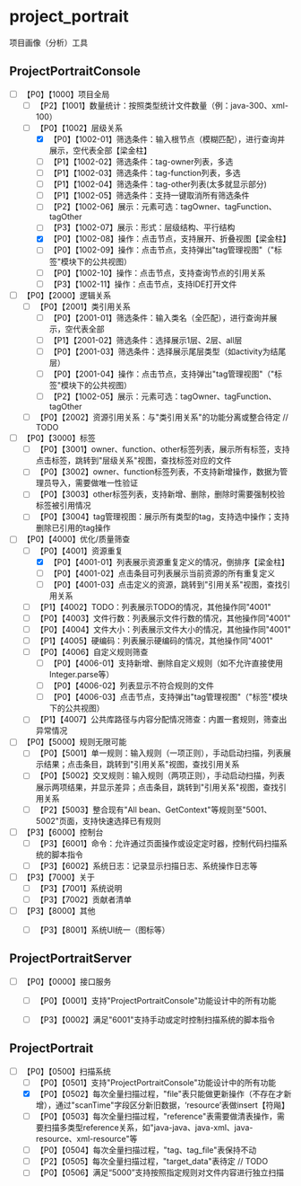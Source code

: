 # project_portrait
项目画像（分析）工具


## ProjectPortraitConsole
- [ ] 【P0】【1000】项目全局
    - [ ] 【P2】【1001】数量统计：按照类型统计文件数量（例：java-300、xml-100）
    - [ ] 【P0】【1002】层级关系
        - [x] 【P0】【1002-01】筛选条件：输入根节点（模糊匹配），进行查询并展示，空代表全部【梁金柱】
        - [ ] 【P1】【1002-02】筛选条件：tag-owner列表，多选
        - [ ] 【P1】【1002-03】筛选条件：tag-function列表，多选
        - [ ] 【P1】【1002-04】筛选条件：tag-other列表(太多就显示部分)
        - [ ] 【P1】【1002-05】筛选条件：支持一键取消所有筛选条件
        - [ ] 【P2】【1002-06】展示：元素可选：tagOwner、tagFunction、tagOther
        - [ ] 【P3】【1002-07】展示：形式：层级结构、平行结构
        - [x] 【P0】【1002-08】操作：点击节点，支持展开、折叠视图【梁金柱】
        - [ ] 【P0】【1002-09】操作：点击节点，支持弹出"tag管理视图"（"标签"模块下的公共视图）
        - [ ] 【P0】【1002-10】操作：点击节点，支持查询节点的引用关系
        - [ ] 【P3】【1002-11】操作：点击节点，支持IDE打开文件
        
- [ ] 【P0】【2000】逻辑关系
    - [ ] 【P0】【2001】类引用关系
        - [ ] 【P0】【2001-01】筛选条件：输入类名（全匹配），进行查询并展示，空代表全部
        - [ ] 【P1】【2001-02】筛选条件：选择展示1层、2层、all层
        - [ ] 【P0】【2001-03】筛选条件：选择展示尾层类型（如activity为结尾层）
        - [ ] 【P0】【2001-04】操作：点击节点，支持弹出"tag管理视图"（"标签"模块下的公共视图）
        - [ ] 【P2】【1002-05】展示：元素可选：tagOwner、tagFunction、tagOther
    - [ ] 【P0】【2002】资源引用关系：与"类引用关系"的功能分离或整合待定 // TODO
    
- [ ] 【P0】【3000】标签
    - [ ] 【P0】【3001】owner、function、other标签列表，展示所有标签，支持点击标签，跳转到"层级关系"视图，查找标签对应的文件
    - [ ] 【P0】【3002】owner、function标签列表，不支持新增操作，数据为管理员导入，需要做唯一性验证
    - [ ] 【P0】【3003】other标签列表，支持新增、删除，删除时需要强制校验标签被引用情况
    - [ ] 【P0】【3004】tag管理视图：展示所有类型的tag，支持选中操作；支持删除已引用的tag操作

- [ ] 【P0】【4000】优化/质量筛查
    - [ ] 【P0】【4001】资源重复
        - [x] 【P0】【4001-01】列表展示资源重复定义的情况，倒排序【梁金柱】
        - [ ] 【P0】【4001-02】点击条目可列表展示当前资源的所有重复定义
        - [ ] 【P0】【4001-03】点击定义的资源，跳转到"引用关系"视图，查找引用关系
    - [ ] 【P1】【4002】TODO：列表展示TODO的情况，其他操作同"4001"
    - [ ] 【P0】【4003】文件行数：列表展示文件行数的情况，其他操作同"4001"
    - [ ] 【P0】【4004】文件大小：列表展示文件大小的情况，其他操作同"4001"
    - [ ] 【P1】【4005】硬编码：列表展示硬编码的情况，其他操作同"4001"
    - [ ] 【P0】【4006】自定义规则筛查
        - [ ] 【P0】【4006-01】支持新增、删除自定义规则（如不允许直接使用Integer.parse等）
        - [ ] 【P0】【4006-02】列表显示不符合规则的文件
        - [ ] 【P0】【4006-03】点击节点，支持弹出"tag管理视图"（"标签"模块下的公共视图）
    - [ ] 【P1】【4007】公共库路径与内容分配情况筛查：内置一套规则，筛查出异常情况

- [ ] 【P0】【5000】规则无限可能
    - [ ] 【P0】【5001】单一规则：输入规则（一项正则），手动启动扫描，列表展示结果；点击条目，跳转到"引用关系"视图，查找引用关系
    - [ ] 【P0】【5002】交叉规则：输入规则（两项正则），手动启动扫描，列表展示两项结果，并显示差异；点击条目，跳转到"引用关系"视图，查找引用关系
    - [ ] 【P2】【5003】整合现有"All bean、GetContext"等规则至"5001、5002"页面，支持快速选择已有规则
  
- [ ] 【P3】【6000】控制台
    - [ ] 【P3】【6001】命令：允许通过页面操作或设定定时器，控制代码扫描系统的脚本指令
    - [ ] 【P3】【6002】系统日志：记录显示扫描日志、系统操作日志等

- [ ] 【P3】【7000】关于
    - [ ] 【P3】【7001】系统说明
    - [ ] 【P3】【7002】贡献者清单

- [ ] 【P3】【8000】其他
    - [ ] 【P3】【8001】系统UI统一（图标等）

  
## ProjectPortraitServer
- [ ] 【P0】【0000】接口服务
    - [ ] 【P0】【0001】支持"ProjectPortraitConsole"功能设计中的所有功能
    - [ ] 【P3】【0002】满足"6001"支持手动或定时控制扫描系统的脚本指令


## ProjectPortrait
- [ ] 【P0】【0500】扫描系统
    - [ ] 【P0】【0501】支持"ProjectPortraitConsole"功能设计中的所有功能
    - [x] 【P0】【0502】每次全量扫描过程，"file"表只能做更新操作（不存在才新增），通过"scanTime"字段区分新旧数据，‘resource’表做insert【符飚】
    - [ ] 【P0】【0503】每次全量扫描过程，"reference"表需要做清表操作，需要扫描多类型reference关系，如"java-java、java-xml、java-resource、xml-resource"等
    - [ ] 【P0】【0504】每次全量扫描过程，"tag、tag_file"表保持不动
    - [ ] 【P2】【0505】每次全量扫描过程，"target_data"表待定 // TODO
    - [ ] 【P0】【0506】满足“5000”支持按照指定规则对文件内容进行独立扫描
